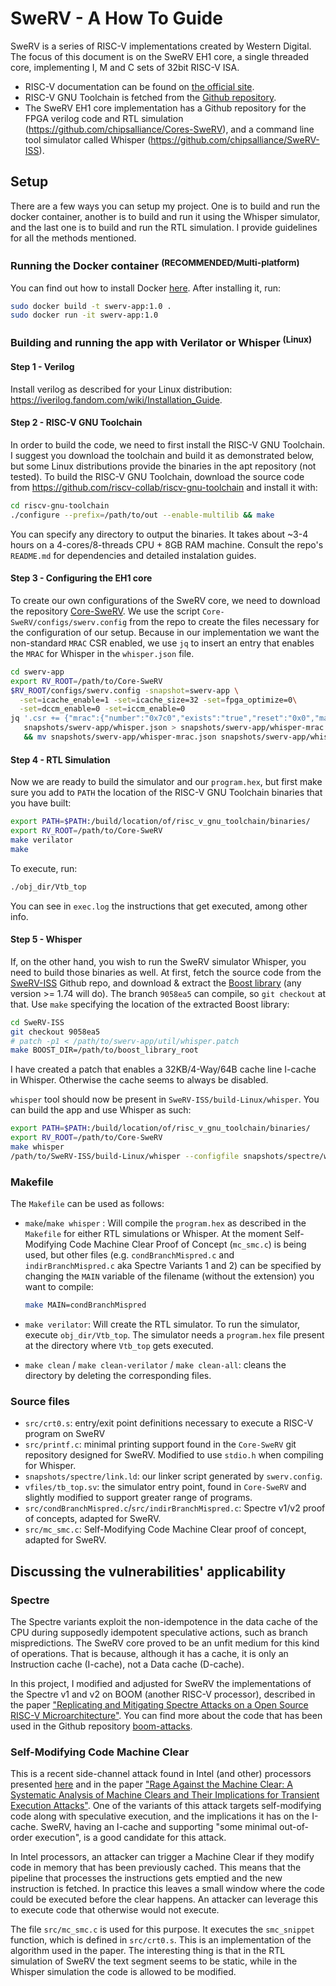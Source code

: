 # SweRV - A How To Guide

SweRV is a series of RISC-V implementations created by Western Digital. The focus of this document is on the SweRV EH1 core, a single threaded core, implementing I, M and C sets of 32bit RISC-V ISA. 

- RISC-V documentation can be found on [the official site](https://riscv.org/technical/specifications/).
- RISC-V GNU Toolchain is fetched from the [Github repository](https://github.com/riscv-collab/riscv-gnu-toolchain).
- The SweRV EH1 core implementation has a Github repository for the FPGA verilog code and RTL simulation (https://github.com/chipsalliance/Cores-SweRV), and a command line tool simulator called Whisper (https://github.com/chipsalliance/SweRV-ISS).

## Setup

There are a few ways you can setup my project. One is to build and run the docker container, another is to build and run it using the Whisper simulator, and the last one is to build and run the RTL simulation. I provide guidelines for all the methods mentioned.

### Running the Docker container <sup>(RECOMMENDED/Multi-platform)</sup>

You can find out how to install Docker [here](https://docs.docker.com/get-docker/). After installing it, run:

```bash
sudo docker build -t swerv-app:1.0 .
sudo docker run -it swerv-app:1.0
```

### Building and running the app with Verilator or Whisper <sup>(Linux)</sup>

#### Step 1 - Verilog

Install verilog as described for your Linux distribution: https://iverilog.fandom.com/wiki/Installation_Guide.

#### Step 2 - RISC-V GNU Toolchain

In order to build the code, we need to first install the RISC-V GNU Toolchain. I suggest you download the toolchain and build it as demonstrated below, but some Linux distributions provide the binaries in the apt repository (not tested).
To build the RISC-V GNU Toolchain, download the source code from https://github.com/riscv-collab/riscv-gnu-toolchain and install it with:

```bash
cd riscv-gnu-toolchain
./configure --prefix=/path/to/out --enable-multilib && make
```

You can specify any directory to output the binaries. It takes about ~3-4 hours on a 4-cores/8-threads CPU + 8GB RAM machine. Consult the repo's `README.md` for dependencies and detailed instalation guides.

#### Step 3 - Configuring the EH1 core

To create our own configurations of the SweRV core, we need to download the repository [Core-SweRV](https://github.com/chipsalliance/Cores-SweRV). We use the script `Core-SweRV/configs/swerv.config` from the repo to create the files necessary for the configuration of our setup. Because in our implementation we want the non-standard `MRAC` CSR enabled, we use `jq` to insert an entry that enables the `MRAC` for Whisper in the `whisper.json` file.

```bash
cd swerv-app
export RV_ROOT=/path/to/Core-SweRV
$RV_ROOT/configs/swerv.config -snapshot=swerv-app \
  -set=icache_enable=1 -set=icache_size=32 -set=fpga_optimize=0\
  -set=dccm_enable=0 -set=iccm_enable=0
jq '.csr += {"mrac":{"number":"0x7c0","exists":"true","reset":"0x0","mask":"0xffffffff"}}' \
   snapshots/swerv-app/whisper.json > snapshots/swerv-app/whisper-mrac.json \
   && mv snapshots/swerv-app/whisper-mrac.json snapshots/swerv-app/whisper.json
```

#### Step 4 - RTL Simulation

Now we are ready to build the simulator and our `program.hex`, but first make sure you add to `PATH` the location of the RISC-V GNU Toolchain binaries that you have built:

```bash
export PATH=$PATH:/build/location/of/risc_v_gnu_toolchain/binaries/
export RV_ROOT=/path/to/Core-SweRV
make verilator
make
```

To execute, run:

```bash
./obj_dir/Vtb_top
```

You can see in `exec.log` the instructions that get executed, among other info.

#### Step 5 - Whisper

If, on the other hand, you wish to run the SweRV simulator Whisper, you need to build those binaries as well. At first, fetch the source code from the [SweRV-ISS](https://github.com/chipsalliance/SweRV-ISS) Github repo, and download & extract the [Boost library](https://boostorg.jfrog.io/artifactory/main/release/1.74.0/source/boost_1_74_0.tar.bz2) (any version >= 1.74 will do). The branch `9058ea5` can compile, so `git checkout` at that. Use `make` specifying the location of the extracted Boost library:

```bash
cd SweRV-ISS
git checkout 9058ea5
# patch -p1 < /path/to/swerv-app/util/whisper.patch
make BOOST_DIR=/path/to/boost_library_root
```

I have created a patch that enables a 32KB/4-Way/64B cache line I-cache in Whisper. Otherwise the cache seems to always be disabled.

`whisper` tool should now be present in `SweRV-ISS/build-Linux/whisper`. You can build the app and use Whisper as such:

```bash
export PATH=$PATH:/build/location/of/risc_v_gnu_toolchain/binaries/
export RV_ROOT=/path/to/Core-SweRV
make whisper
/path/to/SweRV-ISS/build-Linux/whisper --configfile snapshots/spectre/whisper.json --newlib --target out/condBranchMispred.exe
```

### Makefile

The `Makefile` can be used as follows:

- `make`/`make whisper` : Will compile the `program.hex` as described in the `Makefile` for either RTL simulations or Whisper. At the moment Self-Modifying Code Machine Clear Proof of Concept (`mc_smc.c`) is being used, but other files (e.g. `condBranchMispred.c` and `indirBranchMispred.c` aka Spectre Variants 1 and 2) can be specified by changing the `MAIN` variable of the filename (without the extension) you want to compile:

  ```bash
  make MAIN=condBranchMispred
  ```

- `make verilator`: Will create the RTL simulator. To run the simulator, execute `obj_dir/Vtb_top`. The simulator needs a `program.hex` file present at the directory where `Vtb_top` gets executed.

- `make clean` / `make clean-verilator` / `make clean-all`: cleans the directory by deleting the corresponding files.

### Source files

- `src/crt0.s`: entry/exit point definitions necessary to execute a RISC-V program on SweRV
- `src/printf.c`: minimal printing support found in the `Core-SweRV` git repository designed for SweRV. Modified to use `stdio.h` when compiling for Whisper.
- `snapshots/spectre/link.ld`: our linker script generated by `swerv.config`.
- `vfiles/tb_top.sv`: the simulator entry point, found in `Core-SweRV` and slightly modified to support greater range of programs.
- `src/condBranchMispred.c`/`src/indirBranchMispred.c`: Spectre v1/v2 proof of concepts, adapted for SweRV.
- `src/mc_smc.c`: Self-Modifying Code Machine Clear proof of concept, adapted for SweRV.

## Discussing the vulnerabilities' applicability

### Spectre

The Spectre variants exploit the non-idempotence in the data cache of the CPU during supposedly idempotent speculative actions, such as branch mispredictions. The SweRV core proved to be an unfit medium for this kind of operations. That is because, although it has a cache, it is only an Instruction cache (I-cache), not a Data cache (D-cache).

In this project, I modified and adjusted for SweRV the implementations of the Spectre v1 and v2 on BOOM (another RISC-V processor), described in the paper ["Replicating and Mitigating Spectre Attacks on a Open Source RISC-V Microarchitecture"](https://carrv.github.io/2019/papers/carrv2019_paper_5.pdf). You can find more about the code that has been used in the Github repository [boom-attacks](https://github.com/riscv-boom/boom-attacks).

### Self-Modifying Code Machine Clear

This is a recent side-channel attack found in Intel (and other) processors presented [here](https://www.vusec.net/projects/fpvi-scsb/) and in the paper ["Rage Against the Machine Clear: A Systematic Analysis of Machine Clears and Their Implications for Transient Execution Attacks"](https://download.vusec.net/papers/fpvi-scsb_sec21.pdf). One of the variants of this attack targets self-modifying code along with speculative execution, and the implications it has on the I-cache. SweRV, having an I-cache and supporting "some minimal out-of-order execution", is a good candidate for this attack.

In Intel processors, an attacker can trigger a Machine Clear if they modify code in memory that has been previously cached. This means that the pipeline that processes the instructions gets emptied and the new instruction is fetched. In practice this leaves a small window where the code could be executed before the clear happens. An attacker can leverage this to execute code that otherwise would not execute.

The file `src/mc_smc.c` is used for this purpose. It executes the `smc_snippet` function, which is defined in `src/crt0.s`. This is an implementation of the algorithm used in the paper. The interesting thing is that in the RTL simulation of SweRV the text segment seems to be static, while in the Whisper simulation the code is allowed to be modified.
